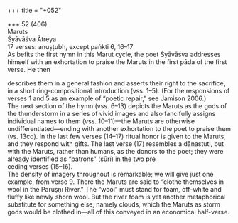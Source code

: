 +++
title = "+052"

+++
52 (406)  
Maruts  
Śyāvāśva Ātreya  
17 verses: anuṣṭubh, except paṅkti 6, 16–17  
As befits the first hymn in this Marut cycle, the poet Śyāvāśva addresses himself  with an exhortation to praise the Maruts in the first pāda of the first verse. He then  

describes them in a general fashion and asserts their right to the sacrifice, in a short  ring-compositional introduction (vss. 1–5). (For the responsions of verses 1 and 5  as an example of “poetic repair,” see Jamison 2006.)  
The next section of the hymn (vss. 6–13) depicts the Maruts as the gods of the  thunderstorm in a series of vivid images and also fancifully assigns individual  names to them (vss. 10–11)—the Maruts are otherwise undifferentiated—ending  with another exhortation to the poet to praise them (vs. 13cd). In the last few verses  (14–17) ritual honor is given to the Maruts, and they respond with gifts. The last  verse (17) resembles a dānastuti, but with the Maruts, rather than humans, as the  donors to the poet; they were already identified as “patrons” (sūrí) in the two pre  
ceding verses (15–16).  
The density of imagery throughout is remarkable; we will give just one example,  from verse 9. There the Maruts are said to “clothe themselves in wool in the Paruṣṇī River.” The “wool” must stand for foam, off-white and fluffy like newly shorn wool.  But the river foam is yet another metaphorical substitute for something else, namely  clouds, which the Maruts as storm gods would be clothed in—all of this conveyed  in an economical half-verse.  